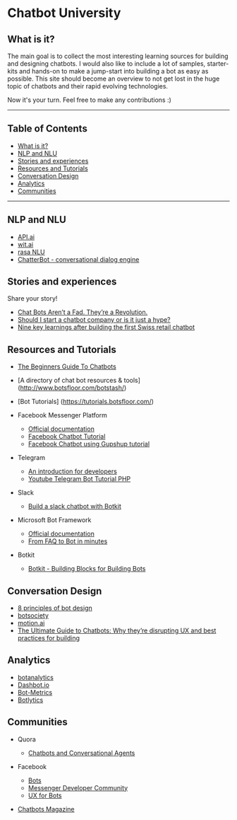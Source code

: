 # Chatbot University

## What is it?

The main goal is to collect the most interesting learning sources for building and designing chatbots.
I would also like to include a lot of samples, starter-kits and hands-on to make a jump-start into building a bot as easy as possible.
This site should become an overview to not get lost in the huge topic of chatbots and their rapid evolving technologies.

Now it's your turn. Feel free to make any contributions :)

---

## Table of Contents

- [What is it?](#what-is-it)
- [NLP and NLU](#nlp-and-nlu)
- [Stories and experiences](#stories-and-experiences)
- [Resources and Tutorials](#resources-and-tutorials)
- [Conversation Design](#conversation-design)
- [Analytics](#analytics)
- [Communities](#communities)

---

## NLP and NLU

- [API.ai](https://api.ai/)
- [wit.ai](https://wit.ai/)
- [rasa NLU](https://github.com/golastmile/rasa_nlu)
- [ChatterBot - conversational dialog engine](https://github.com/gunthercox/ChatterBot)


## Stories and experiences
Share your story!

- [Chat Bots Aren’t a Fad. They’re a Revolution.](https://backchannel.com/the-chat-bot-revolution-is-upon-us-f3fa9e0b380#.6slfpy1st)
- [Should I start a chatbot company or is it just a hype?](https://www.quora.com/Should-I-start-a-chatbot-company-or-is-it-just-a-hype)
- [Nine key learnings after building the first Swiss retail chatbot](https://medium.com/valora-lab/nine-key-learnings-after-building-the-first-swiss-retail-chatbot-56a4cfd2291#.enjmgqdb0)


## Resources and Tutorials

- [The Beginners Guide To Chatbots](https://chatbotsmagazine.com/the-complete-beginner-s-guide-to-chatbots-8280b7b906ca#.v365j1gvu)
- [A directory of chat bot resources & tools] (http://www.botsfloor.com/botstash/)
- [Bot Tutorials] (https://tutorials.botsfloor.com/)

- Facebook Messenger Platform
    - [Official documentation](https://developers.facebook.com/docs/messenger-platform)
    - [Facebook Chatbot Tutorial](https://github.com/AdrianKrebs/facebook-chatbot-tutorial)
    - [Facebook Chatbot using Gupshup tutorial](https://github.com/Raniazy/messenger-facebook-bot-gupshup)
    
- Telegram
    - [An introduction for developers](https://core.telegram.org/bots)
    - [Youtube Telegram Bot Tutorial PHP](https://www.youtube.com/watch?v=hJBYojK7DO4)
    
- Slack 
    - [Build a slack chatbot with Botkit](https://github.com/Raniazy/tuto_slack_botkit_chatbot)    
    
- Microsoft Bot Framework 
    - [Official documentation](https://docs.botframework.com/en-us/faq/)    
    - [From FAQ to Bot in minutes](https://qnamaker.ai/)    

- Botkit 
    - [Botkit - Building Blocks for Building Bots](https://github.com/howdyai/botkit)

## Conversation Design

- [8 principles of bot design](https://medium.com/intercom-inside/8-principles-of-bot-design-51f03df1d84c#.dnpkiyvhi)
- [botsociety](https://botsociety.io/)
- [motion.ai](https://www.motion.ai/)
- [The Ultimate Guide to Chatbots: Why they’re disrupting UX and best practices for building](https://medium.muz.li/the-ultimate-guide-to-chatbots-why-theyre-disrupting-ux-and-best-practices-for-building-345e2150b682#.37oi81q74)

## Analytics

- [botanalytics](https://botanalytics.co)
- [Dashbot.io](https://www.dashbot.io)
- [Bot-Metrics](https://bot-metrics.com)
- [Botlytics](http://www.botlytics.co)

## Communities
- Quora
    - [Chatbots and Conversational Agents](https://www.quora.com/topic/Chatbots-and-Conversational-Agents)

- Facebook
    - [Bots](https://www.facebook.com/groups/chatbot/)
    - [Messenger Developer Community](https://www.facebook.com/groups/messengerplatform/)
    - [UX for Bots](https://www.facebook.com/groups/uxforbots/)

- [Chatbots Magazine](https://chatbotsmagazine.com)


